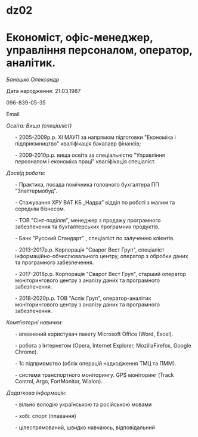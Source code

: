# dz02
<h1>Економіст, офіс-менеджер, управління персоналом, оператор, аналітик.</h1>

*Банашко Олександр* 
<p>Дата народження: 21.03.1987</p>
<p>096-839-05-35 <a href="tel:+380968390535"></a></p>
<p>Email<a href="nasim610890@gmail.com."></a>

*Освіта: Вища (спеціаліст)*
<ul>- 2005-2009р.р. ХІ МАУП за напрямом підготовки "Економіка і підприємництво" кваліфікація бакалавр фінансів;</ul>
<ul>- 2009-2010р.р. вища освіта за спеціальністю "Управління персоналом і економіка праці" кваліфікація спеціаліст.
</ul>

*<p>Досвід роботи:</p>*
<ul>- Практика, посада помічника головного бухгалтера ПП "Златтермобуд".</ul>
<ul>- Стажування ХРУ ВАТ КБ „Надра” відділ по роботі з малим та середнім бізнесом.</ul>
<ul>-  ТОВ "Сінт-поділля", менеджер з продажу програмного забезпечення та бухгалтерських програмних продуктів.</ul>
<ul>- Банк "Русский Стандарт" , спеціаліст по залученню клієнтів.</ul>
<ul>- 2013-2017р.р. Корпорація "Сварог Вест Груп", спеціаліст інформаційно-обчислювального центру, оператор з обробки даних та програмного забезпечення.</ul>
<ul>- 2017-2018р.р. Корпорація "Сварог Вест Груп", старший оператор моніторингового центру з аналізу даних та програмного забезпечення.</ul>
<ul>- 2018-2020р.р. ТОВ "Аспік Груп", оператор-аналітик моніторингового центру з аналізу даних та програмного забезпечення.</ul>

*<p>Комп’ютерні навички:</p>*
<ul>- впевнений користувач пакету Microsoft Office (Word, Excel).</ul>
<ul>- робота з Інтернетом (Opera, Internet Explorer, MozillaFirefox, Google Chrome).</ul>
<ul>- 1с підприємство (облік операцій надходження ТМЦ та ПММ).</ul>
<ul>- системи транспортного моніторингу. GPS моніторинг (Track Control, Argo, FortMonitor, Wialon).</ul>

*<p>Додаткова інформація:</p>*
<ul>- вільно володію українською та російською мовами</ul>
<ul>- хобі: спорт (плавання)</ul>
<ul>- цілеспрямований, швидко навчаюсь, відповідальний</ul>